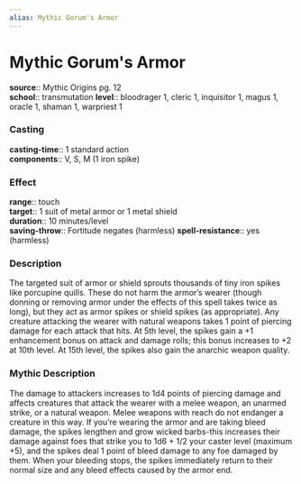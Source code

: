 ```yaml
---
alias: Mythic Gorum's Armor
---
```


# Mythic Gorum's Armor

**source**:: Mythic Origins pg. 12  
**school**:: transmutation
**level**:: bloodrager 1, cleric 1, inquisitor 1, magus 1, oracle 1, shaman 1, warpriest 1

### Casting 

**casting-time**:: 1 standard action  
**components**:: V, S, M (1 iron spike)

### Effect 

**range**:: touch  
**target**:: 1 suit of metal armor or 1 metal shield  
**duration**:: 10 minutes/level  
**saving-throw**:: Fortitude negates (harmless)
**spell-resistance**:: yes (harmless)

### Description 

The targeted suit of armor or shield sprouts thousands of tiny iron spikes like porcupine quills. These do not harm the armor’s wearer (though donning or removing armor under the effects of this spell takes twice as long), but they act as armor spikes or shield spikes (as appropriate). Any creature attacking the wearer with natural weapons takes 1 point of piercing damage for each attack that hits. At 5th level, the spikes gain a +1 enhancement bonus on attack and damage rolls; this bonus increases to +2 at 10th level. At 15th level, the spikes also gain the anarchic weapon quality.

### Mythic Description

The damage to attackers increases to 1d4 points of piercing damage and affects creatures that attack the wearer with a melee weapon, an unarmed strike, or a natural weapon. Melee weapons with reach do not endanger a creature in this way. If you’re wearing the armor and are taking bleed damage, the spikes lengthen and grow wicked barbs-this increases their damage against foes that strike you to 1d6 + 1/2 your caster level (maximum +5), and the spikes deal 1 point of bleed damage to any foe damaged by them. When your bleeding stops, the spikes immediately return to their normal size and any bleed effects caused by the armor end.
